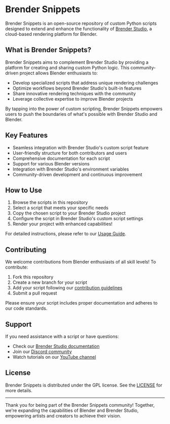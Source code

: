 # Brender Snippets

Brender Snippets is an open-source repository of custom Python scripts designed to extend and enhance the functionality of [Brender Studio](https://brenderstudio.com), a cloud-based rendering platform for Blender.

## What is Brender Snippets?

Brender Snippets aims to complement Brender Studio by providing a platform for creating and sharing custom Python logic. This community-driven project allows Blender enthusiasts to:

- Develop specialized scripts that address unique rendering challenges
- Optimize workflows beyond Brender Studio's built-in features
- Share innovative rendering techniques with the community
- Leverage collective expertise to improve Blender projects

By tapping into the power of custom scripting, Brender Snippets empowers users to push the boundaries of what's possible with Brender Studio and Blender.

## Key Features

- Seamless integration with Brender Studio's custom script feature
- User-friendly structure for both contributors and users
- Comprehensive documentation for each script
- Support for various Blender versions
- Integration with Brender Studio's environment variables
- Community-driven development and continuous improvement

## How to Use

1. Browse the scripts in this repository
2. Select a script that meets your specific needs
3. Copy the chosen script to your Brender Studio project
4. Configure the script in Brender Studio's custom script settings
5. Render your project with enhanced capabilities!

For detailed instructions, please refer to our [Usage Guide](/docs/USAGE_GUIDE.md).

## Contributing

We welcome contributions from Blender enthusiasts of all skill levels! To contribute:

1. Fork this repository
2. Create a new branch for your script
3. Add your script following our [contribution guidelines](/CONTRIBUTING.md )
4. Submit a pull request

Please ensure your script includes proper documentation and adheres to our code standards.

## Support

If you need assistance with a script or have questions:

- Check our [Brender Studio documentation](https://www.brenderstudio.com/docs)
- Join our [Discord community](https://discord.gg/z7sBb4J5r5)
- Watch tutorials on our [YouTube channel](https://www.youtube.com/channel/UCLDB1QSY2579ynddOXv1G7g)

## License

Brender Snippets is distributed under the GPL license. See the [LICENSE](/LICENSE) for more details.

---

Thank you for being part of the Brender Snippets community! Together, we're expanding the capabilities of Blender and Brender Studio, empowering artists and creators to achieve their vision.
